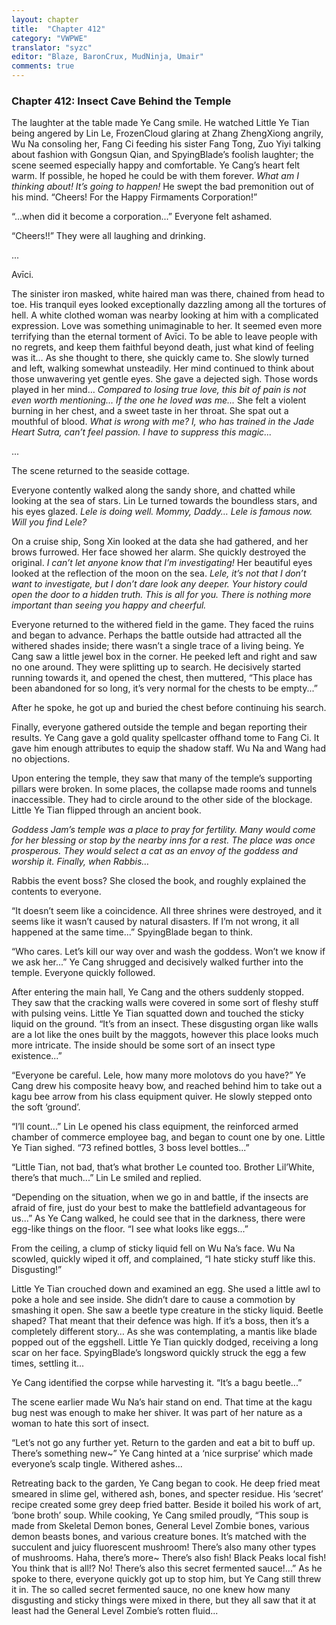 ```yaml
---
layout: chapter
title:  "Chapter 412"
category: "VWPWE"
translator: "syzc"
editor: "Blaze, BaronCrux, MudNinja, Umair"
comments: true
---
```


### Chapter 412: Insect Cave Behind the Temple

The laughter at the table made Ye Cang smile. He watched Little Ye Tian being angered by Lin Le, FrozenCloud glaring at Zhang ZhengXiong angrily, Wu Na consoling her, Fang Ci feeding his sister Fang Tong, Zuo Yiyi talking about fashion with Gongsun Qian, and SpyingBlade’s foolish laughter; the scene seemed especially happy and comfortable. Ye Cang’s heart felt warm. If possible, he hoped he could be with them forever. *What am I thinking about! It’s going to happen!* He swept the bad premonition out of his mind. “Cheers! For the Happy Firmaments Corporation!” 

“...when did it become a corporation...” Everyone felt ashamed.

“Cheers!!” They were all laughing and drinking.

...

Avīci.

The sinister iron masked, white haired man was there, chained from head to toe. His tranquil eyes looked exceptionally dazzling among all the tortures of hell. A white clothed woman was nearby looking at him with a complicated expression. Love was something unimaginable to her. It seemed even more terrifying than the eternal torment of Avīci. To be able to leave people with no regrets, and keep them faithful beyond death, just what kind of feeling was it… As she thought to there, she quickly came to. She slowly turned and left, walking somewhat unsteadily. Her mind continued to think about those unwavering yet gentle eyes. She gave a dejected sigh. Those words played in her mind… *Compared to losing true love, this bit of pain is not even worth mentioning… If the one he loved was me...* She felt a violent burning in her chest, and a sweet taste in her throat. She spat out a mouthful of blood. *What is wrong with me? I, who has trained in the Jade Heart Sutra, can’t feel passion. I have to suppress this magic...* 

...

The scene returned to the seaside cottage.

Everyone contently walked along the sandy shore, and chatted while looking at the sea of stars. Lin Le turned towards the boundless stars, and his eyes glazed. *Lele is doing well. Mommy, Daddy… Lele is famous now. Will you find Lele?*

On a cruise ship, Song Xin looked at the data she had gathered, and her brows furrowed. Her face showed her alarm. She quickly destroyed the original. *I can’t let anyone know that I’m investigating!* Her beautiful eyes looked at the reflection of the moon on the sea. *Lele, it’s not that I don’t want to investigate, but I don’t dare look any deeper. Your history could open the door to a hidden truth. This is all for you. There is nothing more important than seeing you happy and cheerful.*

Everyone returned to the withered field in the game. They faced the ruins and began to advance. Perhaps the battle outside had attracted all the withered shades inside; there wasn’t a single trace of a living being. Ye Cang saw a little jewel box in the corner. He peeked left and right and saw no one around. They were splitting up to search. He decisively started running towards it, and opened the chest, then muttered, “This place has been abandoned for so long, it’s very normal for the chests to be empty...”

After he spoke, he got up and buried the chest before continuing his search.

Finally, everyone gathered outside the temple and began reporting their results. Ye Cang gave a gold quality spellcaster offhand tome to Fang Ci. It gave him enough attributes to equip the shadow staff. Wu Na and Wang had no objections. 

Upon entering the temple, they saw that many of the temple’s supporting pillars were broken. In some places, the collapse made rooms and tunnels inaccessible. They had to circle around to the other side of the blockage. Little Ye Tian flipped through an ancient book. 

*Goddess Jam’s temple was a place to pray for fertility. Many would come for her blessing or stop by the nearby inns for a rest. The place was once prosperous. They would select a cat as an envoy of the goddess and worship it. Finally, when Rabbis…*

Rabbis the event boss? She closed the book, and roughly explained the contents to everyone.

“It doesn’t seem like a coincidence. All three shrines were destroyed, and it seems like it wasn’t caused by natural disasters. If I’m not wrong, it all happened at the same time...” SpyingBlade began to think.

“Who cares. Let’s kill our way over and wash the goddess. Won’t we know if we ask her...” Ye Cang shrugged and decisively walked further into the temple. Everyone quickly followed.

After entering the main hall, Ye Cang and the others suddenly stopped. They saw that the cracking walls were covered in some sort of fleshy stuff with pulsing veins. Little Ye Tian squatted down and touched the sticky liquid on the ground. “It’s from an insect. These disgusting organ like walls are a lot like the ones built by the maggots, however this place looks much more intricate. The inside should be some sort of an insect type existence...”

“Everyone be careful. Lele, how many more molotovs do you have?” Ye Cang drew his composite heavy bow, and reached behind him to take out a kagu bee arrow from his class equipment quiver. He slowly stepped onto the soft ‘ground’.

“I’ll count...” Lin Le opened his class equipment, the reinforced armed chamber of commerce employee bag, and began to count one by one. Little Ye Tian sighed. “73 refined bottles, 3 boss level bottles...”

“Little Tian, not bad, that’s what brother Le counted too. Brother Lil’White, there’s that much...” Lin Le smiled and replied.

“Depending on the situation, when we go in and battle, if the insects are afraid of fire, just do your best to make the battlefield advantageous for us...” As Ye Cang walked, he could see that in the darkness, there were egg-like things on the floor. “I see what looks like eggs...”

From the ceiling, a clump of sticky liquid fell on Wu Na’s face. Wu Na scowled, quickly wiped it off, and complained, “I hate sticky stuff like this. Disgusting!”

Little Ye Tian crouched down and examined an egg. She used a little awl to poke a hole and see inside. She didn’t dare to cause a commotion by smashing it open. She saw a beetle type creature in the sticky liquid. Beetle shaped? That meant that their defence was high. If it’s a boss, then it’s a completely different story… As she was contemplating, a mantis like blade popped out of the eggshell. Little Ye Tian quickly dodged, receiving a long scar on her face. SpyingBlade’s longsword quickly struck the egg a few times, settling it...

Ye Cang identified the corpse while harvesting it. “It’s a bagu beetle...”

The scene earlier made Wu Na’s hair stand on end. That time at the kagu bug nest was enough to make her shiver. It was part of her nature as a woman to hate this sort of insect.

“Let’s not go any further yet. Return to the garden and eat a bit to buff up. There’s something new~” Ye Cang hinted at a ‘nice surprise’ which made everyone’s scalp tingle. Withered ashes...

Retreating back to the garden, Ye Cang began to cook. He deep fried meat smeared in slime gel, withered ash, bones, and specter residue. His ‘secret’ recipe created some grey deep fried batter. Beside it boiled his work of art, ‘bone broth’ soup. While cooking, Ye Cang smiled proudly, “This soup is made from Skeletal Demon bones, General Level Zombie bones, various demon beasts bones, and various creature bones. It’s matched with the succulent and juicy fluorescent mushroom! There’s also many other types of mushrooms. Haha, there’s more~ There’s also fish! Black Peaks local fish! You think that is all!? No! There’s also this secret fermented sauce!...” As he spoke to there, everyone quickly got up to stop him, but Ye Cang still threw it in. The so called secret fermented sauce, no one knew how many disgusting and sticky things were mixed in there, but they all saw that it at least had the General Level Zombie’s rotten fluid...
